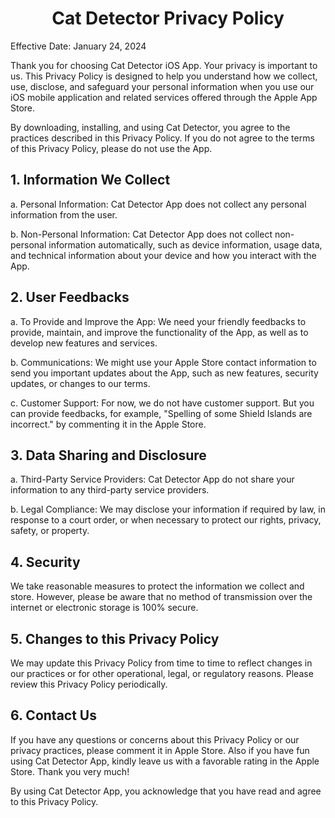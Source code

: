<h1 align="center">Cat Detector Privacy Policy</h1>

Effective Date: January 24, 2024

Thank you for choosing Cat Detector iOS App. Your privacy is important to us. This Privacy Policy is designed to help you understand how we collect, use, disclose, and safeguard your personal information when you use our iOS mobile application and related services offered through the Apple App Store.

By downloading, installing, and using Cat Detector, you agree to the practices described in this Privacy Policy. If you do not agree to the terms of this Privacy Policy, please do not use the App.


## 1. Information We Collect

a. Personal Information: Cat Detector App does not collect any personal information from the user.

b. Non-Personal Information: Cat Detector App does not collect non-personal information automatically, such as device information, usage data, and technical information about your device and how you interact with the App.


## 2. User Feedbacks

a. To Provide and Improve the App: We need your friendly feedbacks to provide, maintain, and improve the functionality of the App, as well as to develop new features and services.

b. Communications: We might use your Apple Store contact information to send you important updates about the App, such as new features, security updates, or changes to our terms.

c. Customer Support: For now, we do not have customer support. But you can provide feedbacks, for example, "Spelling of some Shield Islands are incorrect." by commenting it in the Apple Store.



## 3. Data Sharing and Disclosure

a. Third-Party Service Providers: Cat Detector App do not share your information to any third-party service providers.

b. Legal Compliance: We may disclose your information if required by law, in response to a court order, or when necessary to protect our rights, privacy, safety, or property.


## 4. Security

We take reasonable measures to protect the information we collect and store. However, please be aware that no method of transmission over the internet or electronic storage is 100% secure.


## 5. Changes to this Privacy Policy

We may update this Privacy Policy from time to time to reflect changes in our practices or for other operational, legal, or regulatory reasons. Please review this Privacy Policy periodically.


## 6. Contact Us

If you have any questions or concerns about this Privacy Policy or our privacy practices, please comment it in Apple Store. Also if you have fun using Cat Detector App, kindly leave us with a favorable rating in the Apple Store. Thank you very much!

By using Cat Detector App, you acknowledge that you have read and agree to this Privacy Policy.
